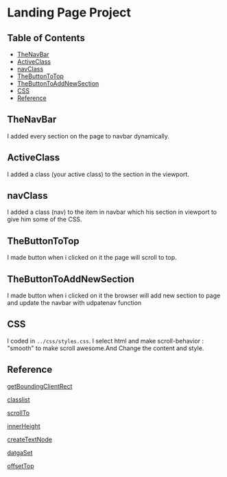 # Landing Page Project

## Table of Contents

- [TheNavBar](#TheNavBar)
- [ActiveClass](#activeClass)
- [navClass](#navClass)
- [TheButtonToTop](#TheButtonToTop)
- [TheButtonToAddNewSection](#TheButtonToAddNewSection)
- [CSS](#CSS)
- [Reference](#Reference)

## TheNavBar

I added every section on the page to navbar dynamically.

## ActiveClass

I added a class (your active class) to the section in the viewport.

## navClass

I added a class (nav) to the item in navbar which his section in viewport to give him some of the CSS.

## TheButtonToTop

I made button when i clicked on it the page will scroll to top.

## TheButtonToAddNewSection

I made button when i clicked on it the browser will add new section to page
and update the navbar with udpatenav function

## CSS

I coded in `../css/styles.css`. I select html and make scroll-behavior : "smooth" to make scroll awesome.And Change the content and style.

## Reference

[getBoundingClientRect](https://developer.mozilla.org/en-US/docs/Web/API/Element/getBoundingClientRect)

[classlist](https://developer.mozilla.org/en-US/docs/Web/API/Element/classList)

[scrollTo](https://developer.mozilla.org/en-US/docs/Web/API/Element/scrollTo)

[innerHeight](https://developer.mozilla.org/en-US/docs/Web/API/Window/innerHeight)

[createTextNode](https://developer.mozilla.org/en-US/docs/Web/API/Document/createTextNode)

[datgaSet](https://developer.mozilla.org/en-US/docs/Web/API/HTMLElement/dataset)

[offsetTop](https://developer.mozilla.org/en-US/docs/Web/API/HTMLElement/offsetTop)
